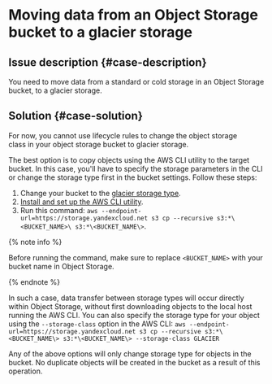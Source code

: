 # Moving data from an Object Storage bucket to a glacier storage

## Issue description {#case-description}
You need to move data from a standard or cold storage in an Object Storage bucket, to a glacier storage.

## Solution {#case-solution}
For now, you cannot use lifecycle rules to change the object storage class in your object storage bucket to glacier storage.

The best option is to copy objects using the AWS CLI utility to the target bucket. In this case, you'll have to specify the storage parameters in the CLI or change the storage type first in the bucket settings.
Follow these steps:

1. Change your bucket to the [glacier storage type](../../../storage/concepts/storage-class.md#changing-storage-class).
2. [Install and set up the AWS CLI utility](../../../storage/tools/aws-cli.md).
3. Run this command: `aws --endpoint-url=https://storage.yandexcloud.net s3 cp --recursive s3:*\<BUCKET_NAME>\ s3:*\<BUCKET_NAME\>`.

{% note info %}

Before running the command, make sure to replace `<BUCKET_NAME>` with your bucket name in Object Storage.

{% endnote %}

In such a case, data transfer between storage types will occur directly within Object Storage, without first downloading objects to the local host running the AWS CLI.
You can also specify the storage type for your object using the `--storage-class` option in the AWS CLI:
`aws --endpoint-url=https://storage.yandexcloud.net s3 cp --recursive s3:*\<BUCKET_NAME\> s3:*\<BUCKET_NAME\> --storage-class GLACIER`

Any of the above options will only change storage type for objects in the bucket.
No duplicate objects will be created in the bucket as a result of this operation.
